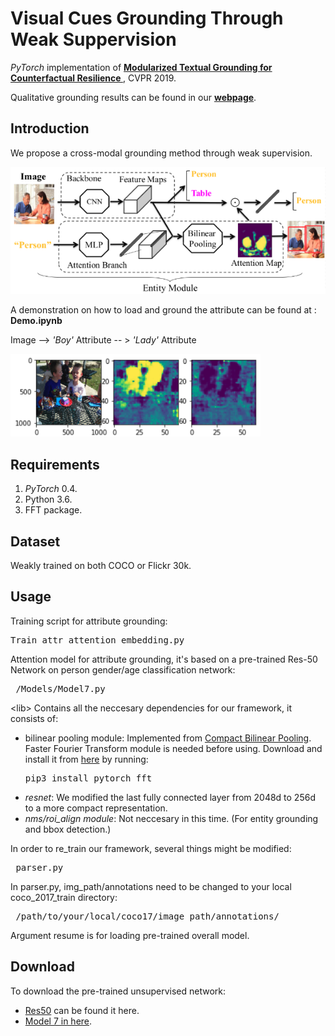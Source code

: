 # Visual Cues Grounding Through Weak Suppervision

<i>PyTorch</i> implementation of **[Modularized Textual Grounding for Counterfactual Resilience
](http://openaccess.thecvf.com/content_CVPR_2019/papers/Fang_Modularized_Textual_Grounding_for_Counterfactual_Resilience_CVPR_2019_paper.pdf)** , CVPR 2019.

Qualitative grounding results can be found in our **[webpage](http://www.public.asu.edu/~zfang29/textual_grounding_cvpr2019/website.html)**.

## Introduction
We propose a cross-modal grounding method through weak supervision.

![architecture](./results/architecture.png "Ground Visual Cue Through a Top-down Guided Design.")

A demonstration on how to load and ground the attribute can be found at : <b>Demo.ipynb</b>

Image -->  <em>'Boy'</em> Attribute -- > <em>'Lady'</em> Attribute
<p float="center">
  <img src="demo_attr.png" width="400" />
</p>

## Requirements
1. <i>PyTorch</i> 0.4.
2. Python 3.6.
3. FFT package.

## Dataset
Weakly trained on both COCO or Flickr 30k.

## Usage
Training script for attribute grounding: <pre>Train_attr_attention_embedding.py</pre>

Attention model for attribute grounding, it's based on a pre-trained Res-50 Network on person gender/age classification network:
<pre> /Models/Model7.py</pre>

\<lib> Contains all the neccesary dependencies for our framework, it consists of:

<ul>
  <li>bilinear pooling module: Implemented from <a href="https://github.com/DeepInsight-PCALab/CompactBilinearPooling-Pytorch">Compact Bilinear Pooling</a>. Faster Fourier Transform module is needed before using. Download and install it from <a href="https://github.com/DeepInsight-PCALab/CompactBilinearPooling-Pytorch">here</a> by running:
 <pre>pip3 install pytorch_fft</pre>
</li>
  <li><em>resnet</em>: We modified the last fully connected layer from 2048d to 256d to a more compact representation.</li>
  <li><em>nms/roi_align module</em>: Not neccesary in this time. (For entity grounding and bbox detection.)</li>
</ul></pre>

In order to re_train our framework, several things might be modified:
<pre> parser.py </pre>

In parser.py, img_path/annotations need to be changed to your local coco_2017_train directory:
<pre> /path/to/your/local/coco17/image path/annotations/ </pre>

Argument resume is for loading pre-trained overall model.

## Download
To download the pre-trained unsupervised network:
  <ul>
    <li><a href="https://drive.google.com/open?id=10syFqPtkUp4frDV6YEQbgbKs9dUdfTB_">Res50</a> can be found it here.</li>
    <li><a href="https://drive.google.com/open?id=1YPkw0n-beGZ1HTCxxroQTMa21nvg613p"> Model 7 in here</a>.</li>
  </ul>


